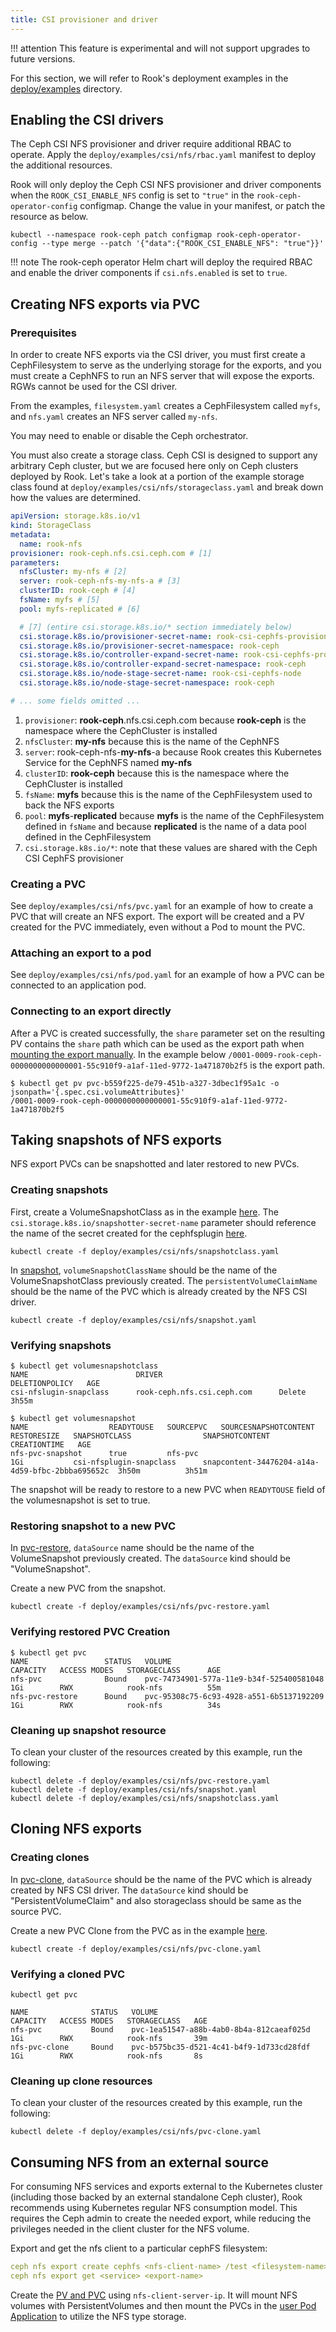 ```yaml
---
title: CSI provisioner and driver
---
```


!!! attention
    This feature is experimental and will not support upgrades to future versions.

For this section, we will refer to Rook's deployment examples in the
[deploy/examples](https://github.com/rook/rook/tree/master/deploy/examples) directory.

## Enabling the CSI drivers

The Ceph CSI NFS provisioner and driver require additional RBAC to operate. Apply the
`deploy/examples/csi/nfs/rbac.yaml` manifest to deploy the additional resources.

Rook will only deploy the Ceph CSI NFS provisioner and driver components when the
`ROOK_CSI_ENABLE_NFS` config is set to `"true"` in the `rook-ceph-operator-config` configmap. Change
the value in your manifest, or patch the resource as below.

```console
kubectl --namespace rook-ceph patch configmap rook-ceph-operator-config --type merge --patch '{"data":{"ROOK_CSI_ENABLE_NFS": "true"}}'
```

!!! note
    The rook-ceph operator Helm chart will deploy the required RBAC and enable the driver
    components if `csi.nfs.enabled` is set to `true`.

## Creating NFS exports via PVC

### Prerequisites

In order to create NFS exports via the CSI driver, you must first create a CephFilesystem to serve
as the underlying storage for the exports, and you must create a CephNFS to run an NFS server that
will expose the exports. RGWs cannot be used for the CSI driver.

From the examples, `filesystem.yaml` creates a CephFilesystem called `myfs`, and `nfs.yaml` creates
an NFS server called `my-nfs`.

You may need to enable or disable the Ceph orchestrator.

You must also create a storage class. Ceph CSI is designed to support any arbitrary Ceph cluster,
but we are focused here only on Ceph clusters deployed by Rook. Let's take a look at a portion of
the example storage class found at `deploy/examples/csi/nfs/storageclass.yaml` and break down how
the values are determined.

```yaml
apiVersion: storage.k8s.io/v1
kind: StorageClass
metadata:
  name: rook-nfs
provisioner: rook-ceph.nfs.csi.ceph.com # [1]
parameters:
  nfsCluster: my-nfs # [2]
  server: rook-ceph-nfs-my-nfs-a # [3]
  clusterID: rook-ceph # [4]
  fsName: myfs # [5]
  pool: myfs-replicated # [6]

  # [7] (entire csi.storage.k8s.io/* section immediately below)
  csi.storage.k8s.io/provisioner-secret-name: rook-csi-cephfs-provisioner
  csi.storage.k8s.io/provisioner-secret-namespace: rook-ceph
  csi.storage.k8s.io/controller-expand-secret-name: rook-csi-cephfs-provisioner
  csi.storage.k8s.io/controller-expand-secret-namespace: rook-ceph
  csi.storage.k8s.io/node-stage-secret-name: rook-csi-cephfs-node
  csi.storage.k8s.io/node-stage-secret-namespace: rook-ceph

# ... some fields omitted ...
```

1. `provisioner`: **rook-ceph**.nfs.csi.ceph.com because **rook-ceph** is the namespace where the
    CephCluster is installed
2. `nfsCluster`: **my-nfs** because this is the name of the CephNFS
3. `server`: rook-ceph-nfs-**my-nfs**-a because Rook creates this Kubernetes Service for the CephNFS
    named **my-nfs**
4. `clusterID`: **rook-ceph** because this is the namespace where the CephCluster is installed
5. `fsName`: **myfs** because this is the name of the CephFilesystem used to back the NFS exports
6. `pool`: **myfs**-**replicated** because **myfs** is the name of the CephFilesystem defined in
    `fsName` and because **replicated** is the name of a data pool defined in the CephFilesystem
7. `csi.storage.k8s.io/*`: note that these values are shared with the Ceph CSI CephFS provisioner

### Creating a PVC

See `deploy/examples/csi/nfs/pvc.yaml` for an example of how to create a PVC that will create an NFS
export. The export will be created and a PV created for the PVC immediately, even without a Pod to
mount the PVC.

### Attaching an export to a pod

See `deploy/examples/csi/nfs/pod.yaml` for an example of how a PVC can be connected to an
application pod.

### Connecting to an export directly

After a PVC is created successfully, the `share` parameter set on the resulting PV contains the
`share` path which can be used as the export path when
[mounting the export manually](nfs.md#mounting-exports). In the example below
`/0001-0009-rook-ceph-0000000000000001-55c910f9-a1af-11ed-9772-1a471870b2f5` is the export path.

```console
$ kubectl get pv pvc-b559f225-de79-451b-a327-3dbec1f95a1c -o jsonpath='{.spec.csi.volumeAttributes}'
/0001-0009-rook-ceph-0000000000000001-55c910f9-a1af-11ed-9772-1a471870b2f5
```

## Taking snapshots of NFS exports

NFS export PVCs can be snapshotted and later restored to new PVCs.

### Creating snapshots

First, create a VolumeSnapshotClass as in the example [here](https://github.com/rook/rook/tree/master/deploy/examples/csi/nfs/snapshotclass.yaml). The `csi.storage.k8s.io/snapshotter-secret-name` parameter should reference the name of the secret created for the cephfsplugin [here](https://github.com/rook/rook/tree/master/deploy/examples/csi/cephfs/snapshotclass.yaml).

```console
kubectl create -f deploy/examples/csi/nfs/snapshotclass.yaml
```

In [snapshot](https://github.com/rook/rook/tree/master/deploy/examples/csi/nfs/snapshot.yaml),
`volumeSnapshotClassName` should be the name of the VolumeSnapshotClass
previously created. The `persistentVolumeClaimName` should be the name of the
PVC which is already created by the NFS CSI driver.

```console
kubectl create -f deploy/examples/csi/nfs/snapshot.yaml
```

### Verifying snapshots

```console
$ kubectl get volumesnapshotclass
NAME                        DRIVER                          DELETIONPOLICY   AGE
csi-nfslugin-snapclass      rook-ceph.nfs.csi.ceph.com      Delete           3h55m
```

```console
$ kubectl get volumesnapshot
NAME                  READYTOUSE   SOURCEPVC   SOURCESNAPSHOTCONTENT  RESTORESIZE   SNAPSHOTCLASS                SNAPSHOTCONTENT                                   CREATIONTIME   AGE
nfs-pvc-snapshot      true         nfs-pvc                            1Gi           csi-nfsplugin-snapclass      snapcontent-34476204-a14a-4d59-bfbc-2bbba695652c  3h50m          3h51m
```

The snapshot will be ready to restore to a new PVC when `READYTOUSE` field of the
volumesnapshot is set to true.

### Restoring snapshot to a new PVC

In
[pvc-restore](https://github.com/rook/rook/tree/master/deploy/examples/csi/nfs/pvc-restore.yaml),
`dataSource` name should be the name of the VolumeSnapshot previously
created. The `dataSource` kind should be "VolumeSnapshot".

Create a new PVC from the snapshot.

```console
kubectl create -f deploy/examples/csi/nfs/pvc-restore.yaml
```

### Verifying restored PVC Creation

```console
$ kubectl get pvc
NAME                 STATUS   VOLUME                                     CAPACITY   ACCESS MODES   STORAGECLASS      AGE
nfs-pvc              Bound    pvc-74734901-577a-11e9-b34f-525400581048   1Gi        RWX            rook-nfs          55m
nfs-pvc-restore      Bound    pvc-95308c75-6c93-4928-a551-6b5137192209   1Gi        RWX            rook-nfs          34s
```

### Cleaning up snapshot resource

To clean your cluster of the resources created by this example, run the following:

```console
kubectl delete -f deploy/examples/csi/nfs/pvc-restore.yaml
kubectl delete -f deploy/examples/csi/nfs/snapshot.yaml
kubectl delete -f deploy/examples/csi/nfs/snapshotclass.yaml
```

## Cloning NFS exports

### Creating clones

In
[pvc-clone](https://github.com/rook/rook/tree/master/deploy/examples/csi/nfs/pvc-clone.yaml),
`dataSource` should be the name of the PVC which is already created by NFS
CSI driver. The `dataSource` kind should be "PersistentVolumeClaim" and also storageclass
should be same as the source PVC.

Create a new PVC Clone from the PVC as in the example [here](https://github.com/rook/rook/tree/master/deploy/examples/csi/nfs/pvc-clone.yaml).

```console
kubectl create -f deploy/examples/csi/nfs/pvc-clone.yaml
```

### Verifying a cloned PVC

```console
kubectl get pvc
```

```console
NAME              STATUS   VOLUME                                     CAPACITY   ACCESS MODES   STORAGECLASS   AGE
nfs-pvc           Bound    pvc-1ea51547-a88b-4ab0-8b4a-812caeaf025d   1Gi        RWX            rook-nfs       39m
nfs-pvc-clone     Bound    pvc-b575bc35-d521-4c41-b4f9-1d733cd28fdf   1Gi        RWX            rook-nfs       8s
```

### Cleaning up clone resources

To clean your cluster of the resources created by this example, run the following:

```console
kubectl delete -f deploy/examples/csi/nfs/pvc-clone.yaml
```

## Consuming NFS from an external source

For consuming NFS services and exports external to the Kubernetes cluster (including those backed by an external standalone Ceph cluster), Rook recommends using Kubernetes regular NFS consumption model. This requires the Ceph admin to create the needed export, while reducing the privileges needed in the client cluster for the NFS volume.

Export and get the nfs client to a particular cephFS filesystem:

```yaml
ceph nfs export create cephfs <nfs-client-name> /test <filesystem-name>
ceph nfs export get <service> <export-name>
```

Create the [PV and PVC](https://github.com/kubernetes/examples/tree/master/staging/volumes/nfs) using `nfs-client-server-ip`. It will mount NFS volumes with PersistentVolumes and then mount the PVCs in the [user Pod Application](https://kubernetes.io/docs/concepts/storage/volumes/#nfs) to utilize the NFS type storage.
